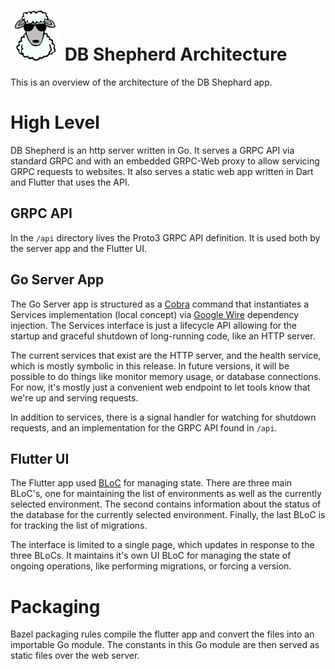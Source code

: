 # ![DB Shepherd](images/dbshepherd.png) DB Shepherd Architecture

This is an overview of the architecture of the DB Shephard app.

# High Level
DB Shepherd is an http server written in Go.  It serves a GRPC API via standard
GRPC and with an embedded GRPC-Web proxy to allow servicing GRPC requests to
websites.  It also serves a static web app written in Dart and Flutter that
uses the API.

## GRPC API
In the `/api` directory lives the Proto3 GRPC API definition.  It is used both
by the server app and the Flutter UI.

## Go Server App
The Go Server app is structured as a [Cobra](https://github.com/spf13/cobra)
command that instantiates a Services implementation (local concept) via [Google
Wire](https://github.com/google/wire) dependency injection.  The Services
interface is just a lifecycle API allowing for the startup and graceful
shutdown of long-running code, like an HTTP server.

The current services that exist are the HTTP server, and the health service,
which is mostly symbolic in this release. In future versions, it will be
possible to do things like monitor memory usage, or database connections. For
now, it's mostly just a convenient web endpoint to let tools know that we're up
and serving requests.

In addition to services, there is a signal handler for watching for shutdown
requests, and an implementation for the GRPC API found in `/api`.

## Flutter UI
The Flutter app used [BLoC](https://bloclibrary.dev) for managing state. There
are three main BLoC's, one for maintaining the list of environments as well as
the currently selected environment. The second contains information about the
status of the database for the currently selected environment.  Finally, the
last BLoC is for tracking the list of migrations.

The interface is limited to a single page, which updates in response to the
three BLoCs.  It maintains it's own UI BLoC for managing the state of ongoing
operations, like performing migrations, or forcing a version.

# Packaging
Bazel packaging rules compile the flutter app and convert the files into an
importable Go module.  The constants in this Go module are then served as
static files over the web server.
